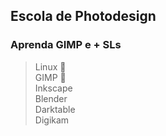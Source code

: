 ## Escola de Photodesign
### Aprenda GIMP e + SLs
> Linux 🐧 <br>
> GIMP 🐐 <br>
> Inkscape <br>
> Blender <br>
> Darktable <br>
> Digikam
<!--
**phenrypereira/phenrypereira** is a ✨ _special_ ✨ repository because its `README.md` (this file) appears on your GitHub profile.

Here are some ideas to get you started:

- 🔭 I’m currently working on ...
- 🌱 I’m currently learning ...
- 👯 I’m looking to collaborate on ...
- 🤔 I’m looking for help with ...
- 💬 Ask me about ...
- 📫 How to reach me: ...
- 😄 Pronouns: ...
- ⚡ Fun fact: ...
-->
